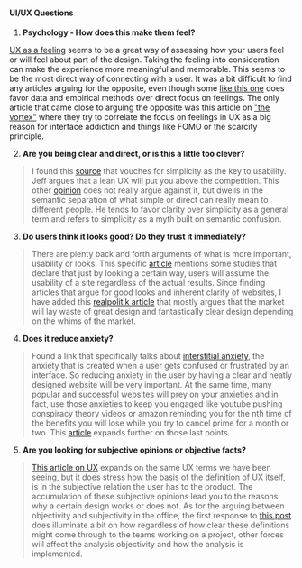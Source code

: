 #### UI/UX Questions

1. **Psychology - How does this make them feel?**

 [UX as a feeling](https://www.uxmatters.com/mt/archives/2014/10/user-experience-is-a-feeling.php) seems to be a great way of assessing how your users feel or will feel about
 part of the design. Taking the feeling into consideration can make the experience more
 meaningful and memorable. This seems to be the most direct way of connecting with a
 user. It was a bit difficult to find any articles arguing for the opposite, even though some [like this one](https://uxdesign.cc/feelings-ux-how-do-they-influence-in-our-designs-bc13be3405d7) does favor data and empirical methods over direct focus on
 feelings. The only article that came close to arguing the opposite was this article on
 ["the vortex"](https://www.nngroup.com/articles/device-vortex/) where they try to
 correlate the focus on feelings in UX as a big reason for interface addiction and things
 like FOMO or the scarcity principle.

 2. **Are you being clear and direct, or is this a little too clever?**
  > I found this [source](https://www.freshconsulting.com/uiux-principle-18-strive-for-simplicity-and-clarity-above-all/) that vouches for simplicity as the key to usability. Jeff argues that a lean UX will put you above the competition. This other [opinion](https://www.wired.com/2015/12/simplicity-is-overrated-in-ux-design/) does not really argue against it, but dwells in the semantic separation of what simple
  or direct can really mean to different people. He tends to favor clarity over simplicity
  as a general term and refers to simplicity as a myth built on semantic confusion.

3. **Do users think it looks good? Do they trust it immediately?**
  > There are plenty back and forth arguments of what is more important, usability or
  looks. This specific [article](https://blog.prototypr.io/ui-design-visual-attraction-e86d8559c505) mentions some studies that declare that just by looking a certain way, users will assume the usability of a site regardless of the actual results. Since
  finding articles that argue for good looks and inherent clarify of websites, I have
  added this [realpolitik article](https://medium.muz.li/ux-doesnt-matter-the-market-matters-2bf63ceb6222) that mostly argues that the market will lay waste of great
  design and fantastically clear design depending on the whims of the market.

4. **Does it reduce anxiety?**
  > Found a link that specifically talks about [interstitial anxiety](https://www.upwork.com/hiring/for-clients/how-to-improve-user-experience-design-by-optimizing-interstitial-anxiety/), the anxiety that is created when a user gets confused or frustrated by an interface. So reducing anxiety in the user by having a clear and neatly designed website will be very important. At the same time, many popular and
  successful websites will prey on your anxieties and in fact, use those anxieties to keep you engaged like youtube pushing conspiracy theory videos or amazon reminding you for the nth time of the benefits you will lose while you try to cancel prime for a month or two. This [article](https://uxdesign.cc/are-ux-designers-preying-on-customer-anxieties-thanks-to-ux-insights-545cf41d5f58) expands further on those last points.

5. **Are you looking for subjective opinions or objective facts?**
  >[This article on UX](https://uxdesign.cc/we-have-lost-track-of-what-ux-actually-means-8d55259dacb0) expands on the same UX terms we have been seeing, but it does stress how
  the basis of the definition of UX itself, is in the subjective relation the user has to the product. The accumulation of these subjective opinions lead you to the reasons why a certain design works or does not. As for the arguing between objectivity and subjectivity in the office, the first response to [this post](https://ux.stackexchange.com/questions/54888/ux-is-so-subjective-that-boss-is-always-right) does illuminate a bit on how regardless of how clear these definitions might come through to the teams working on a project, other forces will affect the analysis objectivity and how the analysis is implemented. 
